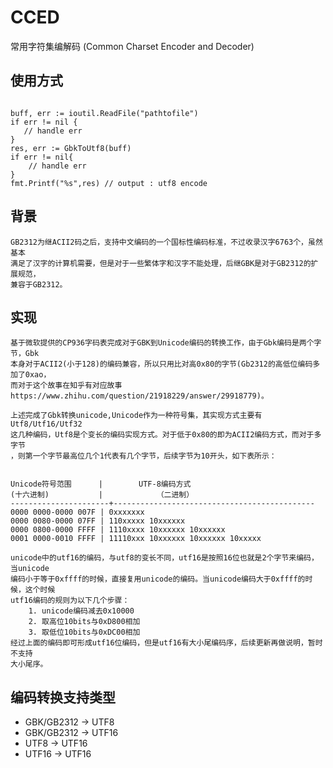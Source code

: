 
# CCED
常用字符集编解码 (Common Charset Encoder and Decoder)

## 使用方式
```golang
    
buff, err := ioutil.ReadFile("pathtofile")
if err != nil {
   // handle err
}
res, err := GbkToUtf8(buff)
if err != nil{
    // handle err
}
fmt.Printf("%s",res) // output : utf8 encode
```

## 背景
    GB2312为继ACII2码之后，支持中文编码的一个国标性编码标准，不过收录汉字6763个，虽然基本
    满足了汉字的计算机需要，但是对于一些繁体字和汉字不能处理，后继GBK是对于GB2312的扩展规范，
    兼容于GB2312。

## 实现 

    基于微软提供的CP936字码表完成对于GBK到Unicode编码的转换工作，由于Gbk编码是两个字节，Gbk
    本身对于ACII2(小于128)的编码兼容，所以只用比对高0x80的字节(Gb2312的高低位编码多加了0xao，
    而对于这个故事在知乎有对应故事https://www.zhihu.com/question/21918229/answer/29918779)。
    
    上述完成了Gbk转换unicode,Unicode作为一种符号集，其实现方式主要有Utf8/Utf16/Utf32
    这几种编码，Utf8是个变长的编码实现方式。对于低于0x80的即为ACII2编码方式，而对于多字节
    ，则第一个字节最高位几个1代表有几个字节，后续字节为10开头，如下表所示：
    
    
    Unicode符号范围      |        UTF-8编码方式
    (十六进制)           |            （二进制）
    ----------------------+---------------------------------------------
    0000 0000-0000 007F | 0xxxxxxx
    0000 0080-0000 07FF | 110xxxxx 10xxxxxx
    0000 0800-0000 FFFF | 1110xxxx 10xxxxxx 10xxxxxx
    0001 0000-0010 FFFF | 11110xxx 10xxxxxx 10xxxxxx 10xxxxx
    
    unicode中的utf16的编码，与utf8的变长不同，utf16是按照16位也就是2个字节来编码，当unicode
    编码小于等于0xffff的时候，直接复用unicode的编码。当unicode编码大于0xffff的时候，这个时候
    utf16编码的规则为以下几个步骤：
        1. unicode编码减去0x10000
        2. 取高位10bits与0xD800相加
        3. 取低位10bits与0xDC00相加
    经过上面的编码即可形成utf16位编码，但是utf16有大小尾编码序，后续更新再做说明，暂时不支持
    大小尾序。 

## 编码转换支持类型

- GBK/GB2312 -> UTF8
- GBK/GB2312 -> UTF16
- UTF8 -> UTF16
- UTF16 -> UTF16